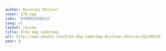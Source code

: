 ```yaml
---
author: Nicolaas Matsier
cover: 170.jpg
isbn: '9789023438212'
lang: nl
layout: review
title: Elke dag vaderdag
url: http://www.amazon.com/Elke-dag-vaderdag-Nicolaas-Matsier/dp/9023438213?SubscriptionId=0VMG0VFGBMRWVRA58R02&tag=ldvd-20&linkCode=xm2&camp=2025&creative=165953&creativeASIN=9023438213
year: 0
---
```


